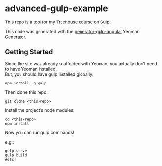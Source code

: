 # advanced-gulp-example
This repo is a tool for my Treehouse course on Gulp.

This code was generated with the [generator-gulp-angular](https://github.com/Swiip/generator-gulp-angular) Yeoman Generator.

## Getting Started
Since the site was already scaffolded with Yeoman, you actually don't need to have Yeoman installed.  
But, you should have gulp installed globally:
```
npm install -g gulp
```
Then clone this repo:
```
git clone <this-repo>
```
Install the project's node modules:
```
cd <this-repo>
npm install
```

Now you can run gulp commands!

e.g.:
```
gulp serve
gulp build
#etc!
```
